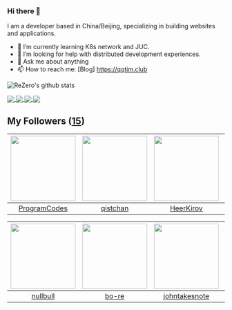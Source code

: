 ### Hi there 👋

  I am a developer based in China/Beijing, specializing in building websites and applications.
  
  - 🌱 I’m currently learning K8s network and JUC.
  - 🤔 I’m looking for help with distributed development experiences.
  - 💬 Ask me about anything
  - 📫 How to reach me: [Blog] https://qqtim.club
  
  
  ![ReZero's github stats](https://github-readme-stats.vercel.app/api?username=rezeros&show_icons=true&title_color=fff&icon_color=79ff97&text_color=9f9f9f&bg_color=151515)
  
  
  <a href="https://github.com/rezeros">
<img align="center" src="https://github-readme-stats.vercel.app/api/top-langs/?username=rezeros&layout=compact" />
  </a>
  <a href="https://github.com/rezeros/zit">
<img align="center" src="https://github-readme-stats.vercel.app/api/pin/?username=rezeros&repo=zit&title_color=fff&icon_color=79ff97&text_color=9f9f9f&bg_color=151515" />
  </a>
  <a href="https://github.com/rezeros/zerobox">
<img align="center" src="https://github-readme-stats.vercel.app/api/pin/?username=rezeros&repo=zerobox&title_color=fff&icon_color=79ff97&text_color=9f9f9f&bg_color=151515" />
  </a>
  <a href="https://github.com/rezeros/leetcode">
<img align="center" src="https://github-readme-stats.vercel.app/api/pin/?username=rezeros&repo=leetcode&title_color=fff&icon_color=79ff97&text_color=9f9f9f&bg_color=151515" />
  </a>
 
  

## My Followers ([15](https://github.com/ReZeroS?tab=followers))

| <img src="https://avatars.githubusercontent.com/u/40146766?v=4" width="150" height="150" /> | <img src="https://avatars.githubusercontent.com/u/11344747?v=4" width="150" height="150" /> | <img src="https://avatars.githubusercontent.com/u/26834294?v=4" width="150" height="150" /> | <img src="https://avatars.githubusercontent.com/u/11921874?v=4" width="150" height="150" /> |
| :-----------------------------------------------------------------------------------------: | :-----------------------------------------------------------------------------------------: | :-----------------------------------------------------------------------------------------: | :-----------------------------------------------------------------------------------------: |
|                       [ProgramCodes](https://github.com/ProgramCodes)                       |                           [qistchan](https://github.com/qistchan)                           |                          [HeerKirov](https://github.com/HeerKirov)                          |                        [webshell520](https://github.com/webshell520)                        |

| <img src="https://avatars.githubusercontent.com/u/28078734?v=4" width="150" height="150" /> | <img src="https://avatars.githubusercontent.com/u/47686772?v=4" width="150" height="150" /> | <img src="https://avatars.githubusercontent.com/u/29314819?v=4" width="150" height="150" /> | <img src="https://avatars.githubusercontent.com/u/34676280?v=4" width="150" height="150" /> |
| :-----------------------------------------------------------------------------------------: | :-----------------------------------------------------------------------------------------: | :-----------------------------------------------------------------------------------------: | :-----------------------------------------------------------------------------------------: |
|                           [nullbull](https://github.com/nullbull)                           |                              [bo-re](https://github.com/bo-re)                              |                      [johntakesnote](https://github.com/johntakesnote)                      |                     [IceSeaKingFire](https://github.com/IceSeaKingFire)                     |